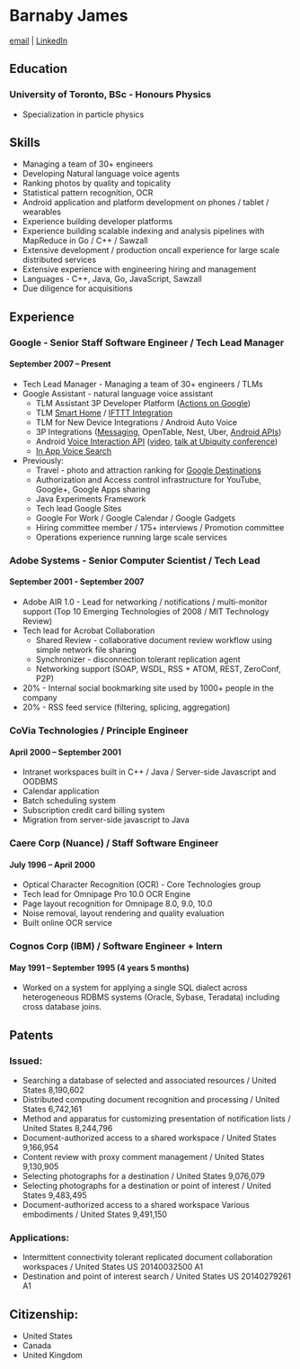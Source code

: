 # Barnaby James
[email](mailto:bajames@gmail.com) | [LinkedIn](http://www.linkedin.com/in/barnabyjames)

## Education

### University of Toronto, BSc - Honours Physics
* Specialization in particle physics

## Skills
* Managing a team of 30+ engineers
* Developing Natural language voice agents
* Ranking photos by quality and topicality
* Statistical pattern recognition, OCR
* Android application and platform development on phones / tablet / wearables
* Experience building developer platforms
* Experience building scalable indexing and analysis pipelines with MapReduce in Go / C++ / Sawzall
* Extensive development / production oncall experience for large scale distributed services
* Extensive experience with engineering hiring and management
* Languages - C++, Java, Go, JavaScript, Sawzall
* Due diligence for acquisitions

## Experience

### Google - Senior Staff Software Engineer / Tech Lead Manager

#### September 2007 – Present
* Tech Lead Manager - Managing a team of 30+ engineers / TLMs
* Google Assistant - natural language voice assistant
    * TLM Assistant 3P Developer Platform ([Actions on Google](https://developers.google.com/actions/))
    * TLM [Smart Home](https://madeby.google.com/home/features/#?filters=entertainment,answers,manage,plan,fun,home&feature=control-your-home9) / [IFTTT Integration](https://ifttt.com/google_assistant)
    * TLM for New Device Integrations / Android Auto Voice
    * 3P Integrations ([Messaging](https://www.engadget.com/2015/07/28/android-voice-commands-for-messaging-apps/), OpenTable, Nest, Uber, [Android APIs](https://developers.google.com/voice-actions/system/))
    * Android [Voice Interaction API](https://developers.google.com/voice-actions/interaction/) ([video](https://www.youtube.com/watch?v=OW1A4XFRuyc), [talk at Ubiquity conference](https://www.youtube.com/watch?v=mgudsc-Z468))
    * [In App Voice Search](http://android-developers.blogspot.com/2014/10/the-fastest-route-between-voice-search.html)
* Previously:
    * Travel - photo and attraction ranking for [Google Destinations](https://www.google.com/destination/compare?q=usa+destinations&espv=2&biw=1436&bih=803&site=search&output=search&dest_mid=/m/09c7w0&sa=X&ved=0ahUKEwj8oeah59HPAhUW12MKHXXeB7YQ6tEBCCsoBTAA)
    * Authorization and Access control infrastructure for YouTube, Google+, Google Apps sharing
    * Java Experiments Framework
    * Tech lead Google Sites
    * Google For Work / Google Calendar / Google Gadgets
    * Hiring committee member / 175+ interviews / Promotion committee
    * Operations experience running large scale services

### Adobe Systems - Senior Computer Scientist / Tech Lead

#### September 2001 - September 2007
* Adobe AIR 1.0 - Lead for networking / notifications / multi-monitor support (Top 10 Emerging Technologies of 2008 / MIT Technology Review)
* Tech lead for Acrobat Collaboration
  * Shared Review - collaborative document review workflow using simple network file sharing
  * Synchronizer - disconnection tolerant replication agent
  * Networking support (SOAP, WSDL, RSS + ATOM, REST, ZeroConf, P2P)
* 20% - Internal social bookmarking site used by 1000+ people in the company
* 20% - RSS feed service (filtering, splicing, aggregation)

### CoVia Technologies / Principle Engineer

#### April 2000 – September 2001
* Intranet workspaces built in C++ / Java / Server-side Javascript and OODBMS
* Calendar application
* Batch scheduling system
* Subscription credit card billing system
* Migration from server-side javascript to Java

### Caere Corp (Nuance) / Staff Software Engineer

####  July 1996 – April 2000
* Optical Character Recognition (OCR) - Core Technologies group
* Tech lead for Omnipage Pro 10.0 OCR Engine
* Page layout recognition for Omnipage 8.0, 9.0, 10.0
* Noise removal, layout rendering and quality evaluation
* Built online OCR service

### Cognos Corp (IBM) / Software Engineer + Intern

#### May 1991 – September 1995 (4 years 5 months)
* Worked on a system for applying a single SQL dialect across heterogeneous RDBMS systems (Oracle, Sybase, Teradata) including cross database joins.

## Patents
### Issued:
* Searching a database of selected and associated resources / United States 8,190,602
* Distributed computing document recognition and processing / United States 6,742,161
* Method and apparatus for customizing presentation of notification lists / United States 8,244,796
* Document-authorized access to a shared workspace / United States 9,166,954
* Content review with proxy comment management / United States 9,130,905
* Selecting photographs for a destination / United States 9,076,079
* Selecting photographs for a destination or point of interest / United States 9,483,495
* Document-authorized access to a shared workspace Various embodiments / United States 9,491,150

### Applications:
* Intermittent connectivity tolerant replicated document collaboration workspaces / United States US 20140032500 A1
* Destination and point of interest search / United States US 20140279261 A1

## Citizenship:
* United States
* Canada
* United Kingdom
